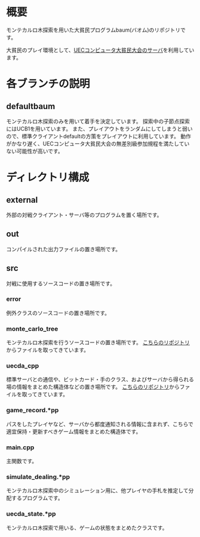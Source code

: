 # 概要
モンテカルロ木探索を用いた大貧民プログラムbaum(バオム)のリポジトリです。

大貧民のプレイ環境として、[UECコンピュータ大貧民大会のサーバ](http://www.tnlab.inf.uec.ac.jp/daihinmin/2022/download.html)を利用しています。

# 各ブランチの説明
## defaultbaum
モンテカルロ木探索のみを用いて着手を決定しています。
探索中の子節点探索にはUCB1を用いています。
また、プレイアウトをランダムにしてしまうと弱いので、標準クライアントdefaultの方策をプレイアウトに利用しています。
動作がかなり遅く、UECコンピュータ大貧民大会の無差別級参加規程を満たしていない可能性が高いです。

# ディレクトリ構成
## external
外部の対戦クライアント・サーバ等のプログラムを置く場所です。

## out
コンパイルされた出力ファイルの置き場所です。

## src
対戦に使用するソースコードの置き場所です。

### error
例外クラスのソースコードの置き場所です。

### monte_carlo_tree
モンテカルロ木探索を行うソースコードの置き場所です。
[こちらのリポジトリ](https://github.com/coldTOUFU/monte_carlo_tree)からファイルを取ってきています。

### uecda_cpp
標準サーバとの通信や、ビットカード・手のクラス、およびサーバから得られる場の情報をまとめた構造体などの置き場所です。
[こちらのリポジトリ](https://github.com/coldTOUFU/uecda_cpp)からファイルを取ってきています。

### game_record.*pp
パスをしたプレイヤなど、サーバから都度通知される情報に含まれず、こちらで適宜保持・更新すべきゲーム情報をまとめた構造体です。

### main.cpp
主関数です。

### simulate_dealing.*pp
モンテカルロ木探索中のシミュレーション用に、他プレイヤの手札を推定して分配するプログラムです。

### uecda_state.*pp
モンテカルロ木探索で用いる、ゲームの状態をまとめたクラスです。
